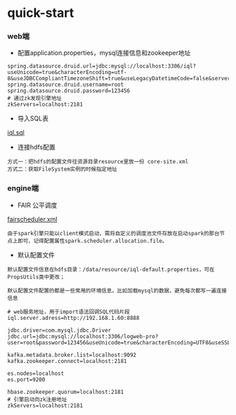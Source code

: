 
# quick-start
### web端
- 配置application.properties，mysql连接信息和zookeeper地址
```
spring.datasource.druid.url=jdbc:mysql://localhost:3306/iql?useUnicode=true&characterEncoding=utf-8&useJDBCCompliantTimezoneShift=true&useLegacyDatetimeCode=false&serverTimezone=UTC
spring.datasource.druid.username=root
spring.datasource.druid.password=123456
# 通过zk发现引擎地址
zkServers=localhost:2181
```

- 导入SQL表

[iql.sql](https://github.com/teeyog/IQL/blob/master/docs/file/iql.sql)


- 连接hdfs配置
```
方式一：把hdfs的配置文件往资源目录resource里放一份 core-site.xml
方式二：获取FileSystem实例的时候指定地址
```

### engine端

- FAIR 公平调度

[fairscheduler.xml](https://github.com/teeyog/IQL/blob/master/docs/file/fairscheduler.xml)
```$xslt
由于spark引擎只能以client模式启动，需将自定义的调度池文件存放在启动spark的那台节点上即可，记得配置属性spark.scheduler.allocation.file。
```

- 默认配置文件

```
默认配置文件信息在hdfs目录：/data/resource/iql-default.properties，可在PropsUtils类中更改；

默认配置文件配置的都是一些常用的环境信息，比如加载mysql的数据，避免每次都写一遍连接信息

# web服务地址，用于import语法回调SQL代码片段
iql.server.adress=http://192.168.1.60:8888

jdbc.driver=com.mysql.jdbc.Driver
jdbc.url=jdbc:mysql://localhost:3306/logweb-pro?user=root&password=123456&useUnicode=true&characterEncoding=UTF8&useSSL=false

kafka.metadata.broker.list=localhost:9092
kafka.zookeeper.connect=localhost:2181

es.nodes=localhost
es.port=9200

hbase.zookeeper.quorum=localhost:2181
# 引擎启动向zk注册地址
zkServers=localhost:2181
```
